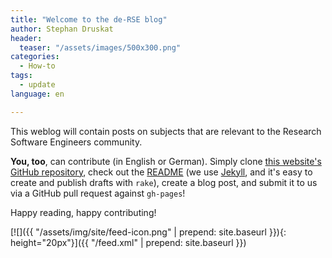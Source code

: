 ```yaml
---
title: "Welcome to the de-RSE blog"
author: Stephan Druskat
header:
  teaser: "/assets/images/500x300.png"
categories: 
  - How-to
tags:
  - update
language: en

---
```


This weblog will contain posts on subjects that are relevant to the Research Software Engineers community.

**You, too**, can contribute (in English or German). Simply clone [this website's GitHub repository](https://github.com/DE-RSE/www), check out the [README](https://github.com/DE-RSE/www/blob/master/README.md) (we use [Jekyll](https://jekyllrb.com/), and it's easy to create and publish drafts with `rake`), create a blog post, and submit it to us via a GitHub pull request against `gh-pages`!

Happy reading, happy contributing!

[![]({{ "/assets/img/site/feed-icon.png" | prepend: site.baseurl }}){: height="20px"}]({{ "/feed.xml" | prepend: site.baseurl }})

